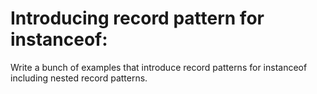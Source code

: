 # Introducing record pattern for instanceof:

Write a bunch of examples that introduce record patterns for instanceof including nested record patterns. 